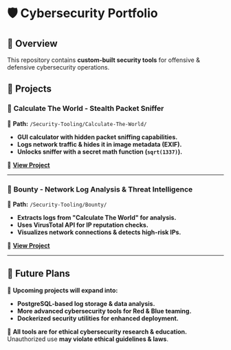 # 🛡️ Cybersecurity Portfolio  

## 🚀 Overview  
This repository contains **custom-built security tools** for offensive & defensive cybersecurity operations.  

## 📂 Projects  

### 🔢 **Calculate The World - Stealth Packet Sniffer**  
📍 **Path:** `/Security-Tooling/Calculate-The-World/`  
- **GUI calculator with hidden packet sniffing capabilities.**  
- **Logs network traffic & hides it in image metadata (EXIF).**  
- **Unlocks sniffer with a secret math function (`sqrt(1337)`).**  

🔗 **[View Project](./Security-Tooling/Calculate-The-World/README.md)**  

---

### 🎯 **Bounty - Network Log Analysis & Threat Intelligence**  
📍 **Path:** `/Security-Tooling/Bounty/`  
- **Extracts logs from "Calculate The World" for analysis.**  
- **Uses VirusTotal API for IP reputation checks.**  
- **Visualizes network connections & detects high-risk IPs.**  

🔗 **[View Project](./Security-Tooling/Bounty/README.md)**  

---

## 🔄 Future Plans  
🚀 **Upcoming projects will expand into:**  
- **PostgreSQL-based log storage & data analysis.**  
- **More advanced cybersecurity tools for Red & Blue teaming.**  
- **Dockerized security utilities for enhanced deployment.**  

📢 **All tools are for ethical cybersecurity research & education.**  
Unauthorized use **may violate ethical guidelines & laws**.  